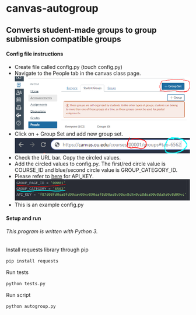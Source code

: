 # canvas-autogroup

## Converts student-made groups to group submission compatible groups
#### Config file instructions
* Create file called config.py (touch config.py)  
* Navigate to the People tab in the canvas class page.
![test](/img/group_set.png)
* Click on + Group Set and add new group set.
![test2](/img/ids.png)
* Check the URL bar. Copy the circled values.
* Add the circled values to config.py. The first/red circle value is COURSE_ID and blue/second circle value is GROUP_CATEGORY_ID.
* Please refer to [here](https://community.canvaslms.com/docs/DOC-10806-4214724194) for API_KEY.
![test3](/img/sample_config_file.png)
* This is an example config.py

#### Setup and run
###### This program is written with Python 3.   
Install requests library through pip
```python
pip install requests
```
Run tests
```python
python tests.py
```
Run script
```python
python autogroup.py
```
